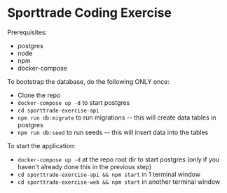 # Sporttrade Coding Exercise

Prerequisites:

- postgres
- node
- npm 
- docker-compose

To bootstrap the database, do the following ONLY once: 

- Clone the repo
- `docker-compose up -d` to start postgres 
- `cd sporttrade-exercise-api`
- `npm run db:migrate` to run migrations -- this will create data tables in postgres
- `npm run db:seed` to run seeds -- this will insert data into the tables

To start the application:

- `docker-compose up -d` at the repo root dir to start postgres (only if you haven't already done this in the previous step)
- `cd sporttrade-exercise-api && npm start` in 1 terminal window
- `cd sporttrade-exercise-web && npm start` in another terminal window
